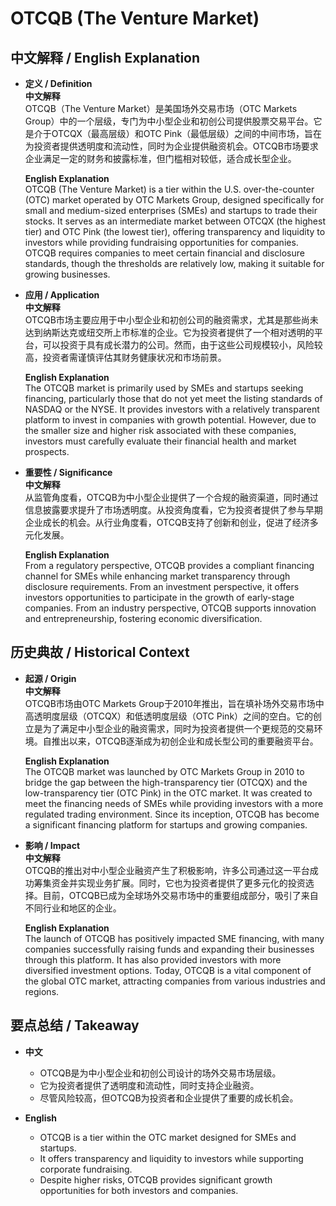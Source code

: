 # OTCQB (The Venture Market)

## 中文解释 / English Explanation

* **定义 / Definition**  
  **中文解释**  
  OTCQB（The Venture Market）是美国场外交易市场（OTC Markets Group）中的一个层级，专门为中小型企业和初创公司提供股票交易平台。它是介于OTCQX（最高层级）和OTC Pink（最低层级）之间的中间市场，旨在为投资者提供透明度和流动性，同时为企业提供融资机会。OTCQB市场要求企业满足一定的财务和披露标准，但门槛相对较低，适合成长型企业。  

  **English Explanation**  
  OTCQB (The Venture Market) is a tier within the U.S. over-the-counter (OTC) market operated by OTC Markets Group, designed specifically for small and medium-sized enterprises (SMEs) and startups to trade their stocks. It serves as an intermediate market between OTCQX (the highest tier) and OTC Pink (the lowest tier), offering transparency and liquidity to investors while providing fundraising opportunities for companies. OTCQB requires companies to meet certain financial and disclosure standards, though the thresholds are relatively low, making it suitable for growing businesses.

* **应用 / Application**  
  **中文解释**  
  OTCQB市场主要应用于中小型企业和初创公司的融资需求，尤其是那些尚未达到纳斯达克或纽交所上市标准的企业。它为投资者提供了一个相对透明的平台，可以投资于具有成长潜力的公司。然而，由于这些公司规模较小，风险较高，投资者需谨慎评估其财务健康状况和市场前景。  

  **English Explanation**  
  The OTCQB market is primarily used by SMEs and startups seeking financing, particularly those that do not yet meet the listing standards of NASDAQ or the NYSE. It provides investors with a relatively transparent platform to invest in companies with growth potential. However, due to the smaller size and higher risk associated with these companies, investors must carefully evaluate their financial health and market prospects.

* **重要性 / Significance**  
  **中文解释**  
  从监管角度看，OTCQB为中小型企业提供了一个合规的融资渠道，同时通过信息披露要求提升了市场透明度。从投资角度看，它为投资者提供了参与早期企业成长的机会。从行业角度看，OTCQB支持了创新和创业，促进了经济多元化发展。  

  **English Explanation**  
  From a regulatory perspective, OTCQB provides a compliant financing channel for SMEs while enhancing market transparency through disclosure requirements. From an investment perspective, it offers investors opportunities to participate in the growth of early-stage companies. From an industry perspective, OTCQB supports innovation and entrepreneurship, fostering economic diversification.

## 历史典故 / Historical Context

* **起源 / Origin**  
  **中文解释**  
  OTCQB市场由OTC Markets Group于2010年推出，旨在填补场外交易市场中高透明度层级（OTCQX）和低透明度层级（OTC Pink）之间的空白。它的创立是为了满足中小型企业的融资需求，同时为投资者提供一个更规范的交易环境。自推出以来，OTCQB逐渐成为初创企业和成长型公司的重要融资平台。  

  **English Explanation**  
  The OTCQB market was launched by OTC Markets Group in 2010 to bridge the gap between the high-transparency tier (OTCQX) and the low-transparency tier (OTC Pink) in the OTC market. It was created to meet the financing needs of SMEs while providing investors with a more regulated trading environment. Since its inception, OTCQB has become a significant financing platform for startups and growing companies.

* **影响 / Impact**  
  **中文解释**  
  OTCQB的推出对中小型企业融资产生了积极影响，许多公司通过这一平台成功筹集资金并实现业务扩展。同时，它也为投资者提供了更多元化的投资选择。目前，OTCQB已成为全球场外交易市场中的重要组成部分，吸引了来自不同行业和地区的企业。  

  **English Explanation**  
  The launch of OTCQB has positively impacted SME financing, with many companies successfully raising funds and expanding their businesses through this platform. It has also provided investors with more diversified investment options. Today, OTCQB is a vital component of the global OTC market, attracting companies from various industries and regions.

## 要点总结 / Takeaway

* **中文**  
  - OTCQB是为中小型企业和初创公司设计的场外交易市场层级。  
  - 它为投资者提供了透明度和流动性，同时支持企业融资。  
  - 尽管风险较高，但OTCQB为投资者和企业提供了重要的成长机会。  

* **English**  
  - OTCQB is a tier within the OTC market designed for SMEs and startups.  
  - It offers transparency and liquidity to investors while supporting corporate fundraising.  
  - Despite higher risks, OTCQB provides significant growth opportunities for both investors and companies.